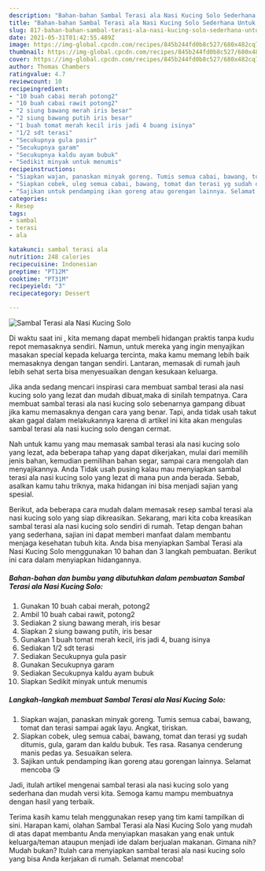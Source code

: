 ```yaml
---
description: "Bahan-bahan Sambal Terasi ala Nasi Kucing Solo Sederhana Untuk Jualan"
title: "Bahan-bahan Sambal Terasi ala Nasi Kucing Solo Sederhana Untuk Jualan"
slug: 817-bahan-bahan-sambal-terasi-ala-nasi-kucing-solo-sederhana-untuk-jualan
date: 2021-05-31T01:42:55.489Z
image: https://img-global.cpcdn.com/recipes/845b244fd0b8c527/680x482cq70/sambal-terasi-ala-nasi-kucing-solo-foto-resep-utama.jpg
thumbnail: https://img-global.cpcdn.com/recipes/845b244fd0b8c527/680x482cq70/sambal-terasi-ala-nasi-kucing-solo-foto-resep-utama.jpg
cover: https://img-global.cpcdn.com/recipes/845b244fd0b8c527/680x482cq70/sambal-terasi-ala-nasi-kucing-solo-foto-resep-utama.jpg
author: Thomas Chambers
ratingvalue: 4.7
reviewcount: 10
recipeingredient:
- "10 buah cabai merah potong2"
- "10 buah cabai rawit potong2"
- "2 siung bawang merah iris besar"
- "2 siung bawang putih iris besar"
- "1 buah tomat merah kecil iris jadi 4 buang isinya"
- "1/2 sdt terasi"
- "Secukupnya gula pasir"
- "Secukupnya garam"
- "Secukupnya kaldu ayam bubuk"
- "Sedikit minyak untuk menumis"
recipeinstructions:
- "Siapkan wajan, panaskan minyak goreng. Tumis semua cabai, bawang, tomat dan terasi sampai agak layu. Angkat, tiriskan."
- "Siapkan cobek, uleg semua cabai, bawang, tomat dan terasi yg sudah ditumis, gula, garam dan kaldu bubuk. Tes rasa. Rasanya cenderung manis pedas ya. Sesuaikan selera."
- "Sajikan untuk pendamping ikan goreng atau gorengan lainnya. Selamat mencoba 😘"
categories:
- Resep
tags:
- sambal
- terasi
- ala

katakunci: sambal terasi ala 
nutrition: 248 calories
recipecuisine: Indonesian
preptime: "PT12M"
cooktime: "PT31M"
recipeyield: "3"
recipecategory: Dessert

---
```



![Sambal Terasi ala Nasi Kucing Solo](https://img-global.cpcdn.com/recipes/845b244fd0b8c527/680x482cq70/sambal-terasi-ala-nasi-kucing-solo-foto-resep-utama.jpg)

Di waktu  saat ini , kita memang dapat membeli hidangan praktis tanpa kudu repot memasaknya sendiri. Namun, untuk mereka yang ingin menyajikan masakan special kepada keluarga tercinta, maka kamu memang lebih baik memasaknya dengan tangan sendiri. Lantaran, memasak di rumah jauh lebih sehat serta bisa menyesuaikan dengan kesukaan keluarga.

Jika anda sedang mencari inspirasi cara membuat sambal terasi ala nasi kucing solo yang lezat dan mudah dibuat,maka di sinilah tempatnya. Cara membuat sambal terasi ala nasi kucing solo  sebenarnya gampang dibuat jika kamu memasaknya dengan cara yang benar. Tapi, anda tidak usah takut akan gagal dalam melakukannya 
karena di artikel ini kita akan mengulas sambal terasi ala nasi kucing solo dengan cermat.  



Nah untuk kamu yang mau memasak sambal terasi ala nasi kucing solo yang lezat, ada beberapa tahap yang dapat dikerjakan, mulai dari memilih jenis bahan, kemudian pemilihan bahan segar, sampai cara mengolah dan menyajikannya. Anda Tidak usah pusing kalau mau menyiapkan sambal terasi ala nasi kucing solo yang lezat di mana pun anda berada. Sebab, asalkan kamu  tahu triknya, maka hidangan ini bisa menjadi sajian yang spesial.

Berikut, ada beberapa cara mudah dalam memasak resep sambal terasi ala nasi kucing solo yang siap dikreasikan. Sekarang, mari kita coba kreasikan sambal terasi ala nasi kucing solo sendiri di rumah. Tetap dengan bahan yang sederhana, sajian ini dapat memberi manfaat dalam membantu menjaga kesehatan tubuh kita. Anda bisa menyiapkan Sambal Terasi ala Nasi Kucing Solo menggunakan 10 bahan dan 3 langkah pembuatan. Berikut ini cara dalam menyiapkan hidangannya.

<!--inarticleads1-->

##### Bahan-bahan dan bumbu yang dibutuhkan dalam pembuatan Sambal Terasi ala Nasi Kucing Solo:

1. Gunakan 10 buah cabai merah, potong2
1. Ambil 10 buah cabai rawit, potong2
1. Sediakan 2 siung bawang merah, iris besar
1. Siapkan 2 siung bawang putih, iris besar
1. Gunakan 1 buah tomat merah kecil, iris jadi 4, buang isinya
1. Sediakan 1/2 sdt terasi
1. Sediakan Secukupnya gula pasir
1. Gunakan Secukupnya garam
1. Sediakan Secukupnya kaldu ayam bubuk
1. Siapkan Sedikit minyak untuk menumis




<!--inarticleads2-->

##### Langkah-langkah membuat Sambal Terasi ala Nasi Kucing Solo:

1. Siapkan wajan, panaskan minyak goreng. Tumis semua cabai, bawang, tomat dan terasi sampai agak layu. Angkat, tiriskan.
1. Siapkan cobek, uleg semua cabai, bawang, tomat dan terasi yg sudah ditumis, gula, garam dan kaldu bubuk. Tes rasa. Rasanya cenderung manis pedas ya. Sesuaikan selera.
1. Sajikan untuk pendamping ikan goreng atau gorengan lainnya. Selamat mencoba 😘




Jadi, itulah artikel mengenai  sambal terasi ala nasi kucing solo  yang sederhana dan mudah versi kita. Semoga kamu mampu membuatnya dengan hasil yang terbaik. 

Terima kasih kamu telah menggunakan resep yang tim kami tampilkan di sini. Harapan kami, olahan  Sambal Terasi ala Nasi Kucing Solo yang mudah di atas dapat membantu Anda menyiapkan masakan yang enak untuk keluarga/teman ataupun menjadi ide dalam berjualan makanan. Gimana nih? Mudah bukan? Itulah cara menyiapkan sambal terasi ala nasi kucing solo yang bisa Anda kerjakan di rumah. Selamat mencoba!

